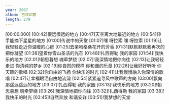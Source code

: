 ```yaml
---
year: 2007
album: 吉祥如意
length: 279
---
```

[00:00.000]
[00:42]很远很远的地方
[00:47]天空离大地最近的地方
[00:54]伸手能摘下星星的地方
[01:00]传说中的天堂
[01:07]嘿 呀拉索 嘿 呀拉索
[01:19]让我轻轻走近你温暖的心房
[01:25]去亲吻格桑花开的芳香
[01:31]默默默默我再次的把你凝望
[01:38]望着你雪山圣洁的光芒
[01:48]!扎西得勒 我的家园
[01:54]!我快乐的地方
[02:01]!朝思暮想 魂牵梦绕
[02:07]!我深情地把你向往
[02:13]让我轻轻走进 你清纯的梦乡
[02:19]你自然的模样 你和谐的乐章
[02:26]让我好好听听 你天籁的歌唱
[02:32]你自由的飞扬 你快乐的时光
[02:41]让我慢慢融入你深情的歌唱
[02:47]让幸福眼泪自由地流淌
[02:54]紧紧追寻风中歌声的方向
[03:00]飘向那遥远遥远的地方
[03:07]!扎西得勒 我的家园
[03:13]!我快乐的地方
[03:20]!朝思暮想 魂牵梦绕
[03:26]!我深情地把你向往
[03:32]!扎西得勒 我的家园
[03:38]!我快乐的时光
[03:45]!自然奔放 和谐安详
[03:51]!我梦想的天堂
